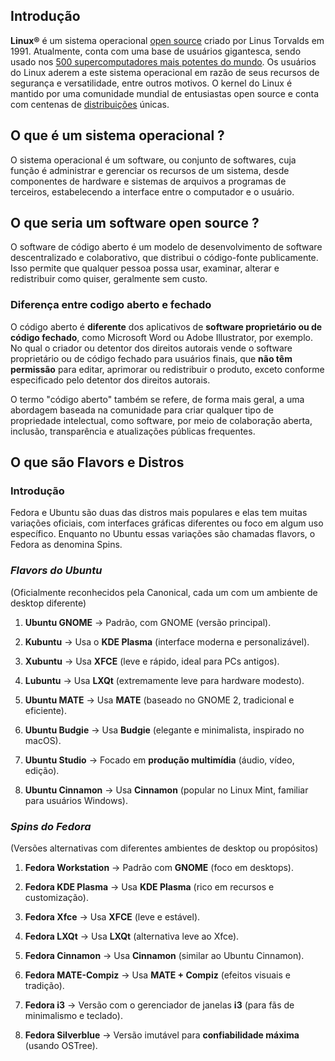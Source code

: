 
## Introdução

**Linux®** é um sistema operacional [open source](https://www.redhat.com/pt-br/topics/open-source/what-is-open-source-software) criado por Linus Torvalds em 1991. Atualmente, conta com uma base de usuários gigantesca, sendo usado nos [500 supercomputadores mais potentes do mundo](https://top500.org/statistics/details/osfam/1/). Os usuários do Linux aderem a este sistema operacional em razão de seus recursos de segurança e versatilidade, entre outros motivos. O kernel do Linux é mantido por uma comunidade mundial de entusiastas open source e conta com centenas de [distribuições](https://www.redhat.com/pt-br/topics/linux/whats-the-best-linux-distro-for-you) únicas.

## O que é um sistema operacional ?

O sistema operacional é um software, ou conjunto de softwares, cuja função é administrar e gerenciar os recursos de um sistema, desde componentes de hardware e sistemas de arquivos a programas de terceiros, estabelecendo a interface entre o computador e o usuário.

## O que seria um software open source ?

O software de código aberto é um modelo de desenvolvimento de software descentralizado e colaborativo, que distribui o código-fonte publicamente. Isso permite que qualquer pessoa possa usar, examinar, alterar e redistribuir como quiser, geralmente sem custo.

### Diferença entre codigo aberto e fechado

O código aberto é **diferente** dos aplicativos de **software proprietário ou de código fechado**, como Microsoft Word ou Adobe Illustrator, por exemplo. No qual o criador ou detentor dos direitos autorais vende o software proprietário ou de código fechado para usuários finais, que **não têm permissão** para editar, aprimorar ou redistribuir o produto, exceto conforme especificado pelo detentor dos direitos autorais.

O termo "código aberto" também se refere, de forma mais geral, a uma abordagem baseada na comunidade para criar qualquer tipo de propriedade intelectual, como software, por meio de colaboração aberta, inclusão, transparência e atualizações públicas frequentes.

## **O que são Flavors e Distros** 

### Introdução 

Fedora e Ubuntu são duas das distros mais populares e elas tem muitas variações oficiais, com interfaces gráficas diferentes ou foco em algum uso específico. Enquanto no Ubuntu essas variações são chamadas flavors, o Fedora as denomina Spins.

### *Flavors do Ubuntu*

(Oficialmente reconhecidos pela Canonical, cada um com um ambiente de desktop diferente)

1. **Ubuntu GNOME** → Padrão, com GNOME (versão principal).
    
2. **Kubuntu** → Usa o **KDE Plasma** (interface moderna e personalizável).
    
3. **Xubuntu** → Usa **XFCE** (leve e rápido, ideal para PCs antigos).
    
4. **Lubuntu** → Usa **LXQt** (extremamente leve para hardware modesto).
    
5. **Ubuntu MATE** → Usa **MATE** (baseado no GNOME 2, tradicional e eficiente).
    
6. **Ubuntu Budgie** → Usa **Budgie** (elegante e minimalista, inspirado no macOS).
    
7. **Ubuntu Studio** → Focado em **produção multimídia** (áudio, vídeo, edição).
    
8. **Ubuntu Cinnamon** → Usa **Cinnamon** (popular no Linux Mint, familiar para usuários Windows).

 
### *Spins do Fedora* 

(Versões alternativas com diferentes ambientes de desktop ou propósitos)

1. **Fedora Workstation** → Padrão com **GNOME** (foco em desktops).
    
2. **Fedora KDE Plasma** → Usa **KDE Plasma** (rico em recursos e customização).
    
3. **Fedora Xfce** → Usa **XFCE** (leve e estável).
    
4. **Fedora LXQt** → Usa **LXQt** (alternativa leve ao Xfce).
    
5. **Fedora Cinnamon** → Usa **Cinnamon** (similar ao Ubuntu Cinnamon).
    
6. **Fedora MATE-Compiz** → Usa **MATE + Compiz** (efeitos visuais e tradição).
    
7. **Fedora i3** → Versão com o gerenciador de janelas **i3** (para fãs de minimalismo e teclado).
    
8. **Fedora Silverblue** → Versão imutável para **confiabilidade máxima** (usando OSTree).


